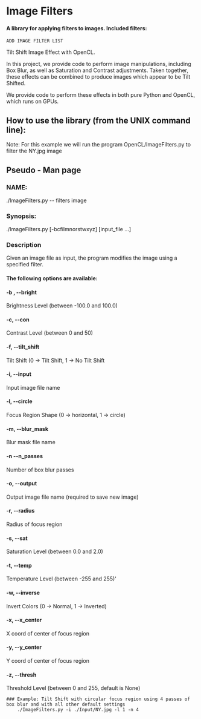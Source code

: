 # Image Filters

#### A library for applying filters to images.  Included filters:
    ADD IMAGE FILTER LIST

Tilt Shift Image Effect with OpenCL.

In this project, we provide code to perform image manipulations, including Box Blur, as well as Saturation and Contrast adjustments.
Taken together, these effects can be combined to produce images which appear to be Tilt Shifted.

We provide code to perform these effects in both pure Python and OpenCL, which runs on GPUs.

## How to use the library (from the UNIX command line):
Note: For this example we will run the program OpenCL/ImageFilters.py to filter the NY.jpg image

## Pseudo - Man page
### NAME:
./ImageFilters.py -- filters image
### Synopsis:
./ImageFilters.py [-bcfilmnorstwxyz] [input_file ...]
### Description
Given an image file as input, the program modifies the image using a specified filter.

#### The following options are available:
#### -b , --bright
Brightness Level (between -100.0 and 100.0)
#### -c, --con
Contrast Level (between 0 and 50)
#### -f, --tilt_shift
Tilt Shift (0 -> Tilt Shift, 1 -> No Tilt Shift
#### -i, --input
 Input image file name
#### -l, --circle
Focus Region Shape (0 -> horizontal, 1 -> circle)
#### -m, --blur_mask
Blur mask file name
#### -n --n_passes
Number of box blur passes
#### -o, --output
Output image file name (required to save new image)
#### -r, --radius
Radius of focus region
#### -s, --sat
Saturation Level (between 0.0 and 2.0)
#### -t, --temp
Temperature Level (between -255 and 255)'
#### -w, --inverse
Invert Colors (0 -> Normal, 1 -> Inverted)
#### -x, --x_center
X coord of center of focus region
#### -y, --y_center
Y coord of center of focus region
#### -z, --thresh
Threshold Level (between 0 and 255, default is None)

    ### Example: Tilt Shift with circular focus region using 4 passes of box blur and with all other default settings
        ./ImageFilters.py -i ./Input/NY.jpg -l 1 -n 4

